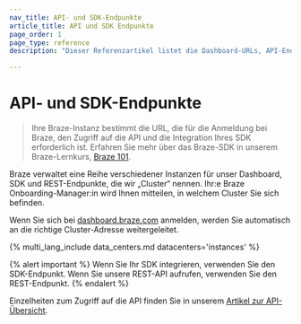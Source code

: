 ```yaml
---
nav_title: API- und SDK-Endpunkte
article_title: API und SDK Endpunkte
page_order: 1
page_type: reference
description: "Dieser Referenzartikel listet die Dashboard-URLs, API-Endpunkte und SDK-Endpunkte für verfügbare Braze-Instanzen auf."

---
```


# API- und SDK-Endpunkte

> Ihre Braze-Instanz bestimmt die URL, die für die Anmeldung bei Braze, den Zugriff auf die API und die Integration Ihres SDK erforderlich ist. Erfahren Sie mehr über das Braze-SDK in unserem Braze-Lernkurs, [Braze 101](https://learning.braze.com/braze-101).

Braze verwaltet eine Reihe verschiedener Instanzen für unser Dashboard, SDK und REST-Endpunkte, die wir „Cluster“ nennen. Ihr:e Braze Onboarding-Manager:in wird Ihnen mitteilen, in welchem Cluster Sie sich befinden.

Wenn Sie sich bei [dashboard.braze.com](https://dashboard.braze.com) anmelden, werden Sie automatisch an die richtige Cluster-Adresse weitergeleitet.

{% multi_lang_include data_centers.md datacenters='instances' %}

{% alert important %}
Wenn Sie Ihr SDK integrieren, verwenden Sie den SDK-Endpunkt. Wenn Sie unsere REST-API aufrufen, verwenden Sie den REST-Endpunkt.
{% endalert %}

Einzelheiten zum Zugriff auf die API finden Sie in unserem [Artikel zur API-Übersicht]({{site.baseurl}}/api/basics/). 
